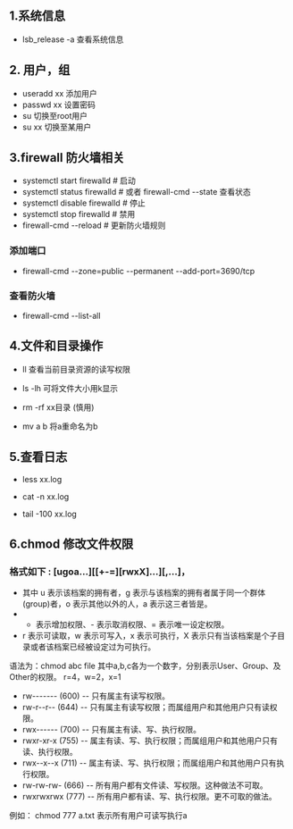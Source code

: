 ## 1.系统信息

  - lsb_release -a  查看系统信息

## 2. 用户，组
  -  useradd xx  添加用户
  -  passwd  xx  设置密码
  -  su  切换至root用户
  -  su  xx 切换至某用户

## 3.firewall  防火墙相关
  -  systemctl start  firewalld # 启动
  -  systemctl status firewalld # 或者 firewall-cmd --state 查看状态
  -  systemctl disable firewalld # 停止
  -  systemctl stop firewalld  # 禁用
  -  firewall-cmd --reload # 更新防火墙规则

### 添加端口
  - firewall-cmd --zone=public --permanent --add-port=3690/tcp 

### 查看防火墙
  - firewall-cmd  --list-all 

## 4.文件和目录操作
  - ll  查看当前目录资源的读写权限

  - ls -lh 可将文件大小用k显示

  - rm -rf  xx目录    (慎用)

  - mv a  b  将a重命名为b


## 5.查看日志

  - less   xx.log

  - cat -n xx.log

  - tail -100 xx.log

## 6.chmod 修改文件权限

### 格式如下 : [ugoa...][[+-=][rwxX]...][,...]，
-  其中 u 表示该档案的拥有者，g 表示与该档案的拥有者属于同一个群体(group)者，o 表示其他以外的人，a 表示这三者皆是。 
-  + 表示增加权限、- 表示取消权限、= 表示唯一设定权限。 
-  r 表示可读取，w 表示可写入，x 表示可执行，X 表示只有当该档案是个子目录或者该档案已经被设定过为可执行。 

语法为：chmod abc file 
其中a,b,c各为一个数字，分别表示User、Group、及Other的权限。 
r=4，w=2，x=1 

-  rw------- (600) -- 只有属主有读写权限。
-  rw-r--r-- (644) -- 只有属主有读写权限；而属组用户和其他用户只有读权限。
-  rwx------ (700) -- 只有属主有读、写、执行权限。
-  rwxr-xr-x (755) -- 属主有读、写、执行权限；而属组用户和其他用户只有读、执行权限。
-  rwx--x--x (711) -- 属主有读、写、执行权限；而属组用户和其他用户只有执行权限。
-  rw-rw-rw- (666) -- 所有用户都有文件读、写权限。这种做法不可取。
-  rwxrwxrwx (777) -- 所有用户都有读、写、执行权限。更不可取的做法。
 
例如： chmod  777   a.txt   表示所有用户可读写执行a

